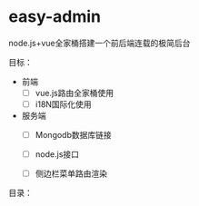 # easy-admin
node.js+vue全家桶搭建一个前后端连载的极简后台


目标：
- 前端
  - [ ] vue.js路由全家桶使用
  - [ ] i18N国际化使用

- 服务端
  - [ ] Mongodb数据库链接
  - [ ] node.js接口
  - [ ] 侧边栏菜单路由渲染


目录：
